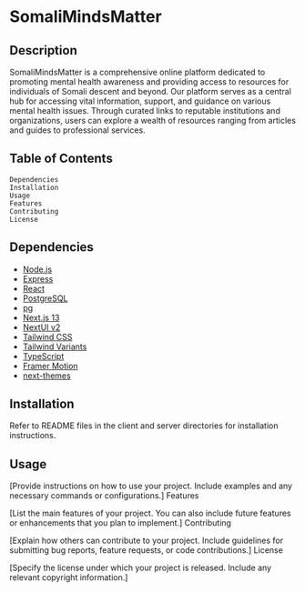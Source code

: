 # SomaliMindsMatter

## Description

SomaliMindsMatter is a comprehensive online platform dedicated to promoting mental health awareness and providing access to resources for individuals of Somali descent and beyond. Our platform serves as a central hub for accessing vital information, support, and guidance on various mental health issues. Through curated links to reputable institutions and organizations, users can explore a wealth of resources ranging from articles and guides to professional services.

## Table of Contents

    Dependencies
    Installation
    Usage
    Features
    Contributing
    License

## Dependencies

- [Node.js](https://nodejs.org/en/)
- [Express](https://expressjs.com/)
- [React](https://reactjs.org/)
- [PostgreSQL](https://www.postgresql.org/)
- [pg](https://www.npmjs.com/package/pg)
- [Next.js 13](https://nextjs.org/docs/getting-started)
- [NextUI v2](https://nextui.org/)
- [Tailwind CSS](https://tailwindcss.com/)
- [Tailwind Variants](https://tailwind-variants.org)
- [TypeScript](https://www.typescriptlang.org/)
- [Framer Motion](https://www.framer.com/motion/)
- [next-themes](https://github.com/pacocoursey/next-themes)

## Installation

Refer to README files in the client and server directories for installation instructions.

## Usage

[Provide instructions on how to use your project. Include examples and any necessary commands or configurations.]
Features

[List the main features of your project. You can also include future features or enhancements that you plan to implement.]
Contributing

[Explain how others can contribute to your project. Include guidelines for submitting bug reports, feature requests, or code contributions.]
License

[Specify the license under which your project is released. Include any relevant copyright information.]
